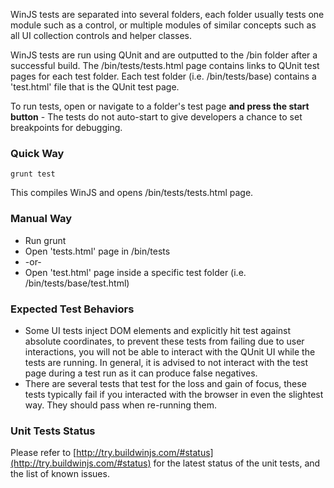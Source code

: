 WinJS tests are separated into several folders, each folder usually tests one module such as a control, or multiple modules of similar concepts such as all UI collection controls and helper classes.

WinJS tests are run using QUnit and are outputted to the /bin folder after a successful build. The /bin/tests/tests.html page contains links to QUnit test pages for each test folder. Each test folder (i.e. /bin/tests/base) contains a 'test.html' file that is the QUnit test page.

To run tests, open or navigate to a folder's test page **and press the start button** - The tests do not auto-start to give developers a chance to set breakpoints for debugging.

### Quick Way
```
grunt test
```
This compiles WinJS and opens /bin/tests/tests.html page.

### Manual Way
* Run grunt
* Open 'tests.html' page in /bin/tests
* -or-
* Open 'test.html' page inside a specific test folder (i.e. /bin/tests/base/test.html)

### Expected Test Behaviors
* Some UI tests inject DOM elements and explicitly hit test against absolute coordinates, to prevent these tests from failing due to user interactions, you will not be able to interact with the QUnit UI while the tests are running. In general, it is advised to not interact with the test page during a test run as it can produce false negatives.
* There are several tests that test for the loss and gain of focus, these tests typically fail if you interacted with the browser in even the slightest way. They should pass when re-running them.

### Unit Tests Status 
Please refer to [http://try.buildwinjs.com/#status](http://try.buildwinjs.com/#status) for the latest status of the unit tests, and the list of known issues.